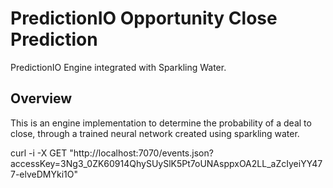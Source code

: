 # PredictionIO Opportunity Close Prediction

PredictionIO Engine integrated with Sparkling Water. 

## Overview
This is an engine implementation to determine the probability of a deal to close, through a trained neural network created using sparkling water.


curl -i -X GET "http://localhost:7070/events.json?accessKey=3Ng3_0ZK60914QhySUySlK5Pt7oUNAsppxOA2LL_aZcIyeiYY477-elveDMYki1O"